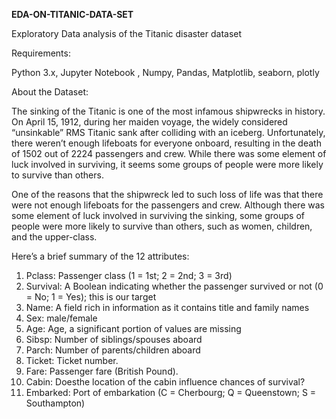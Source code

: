 ﻿**EDA-ON-TITANIC-DATA-SET**

Exploratory Data analysis of the Titanic disaster dataset

Requirements:

Python 3.x, Jupyter Notebook , Numpy, Pandas, Matplotlib, seaborn, plotly

About the Dataset:

The sinking of the Titanic is one of the most infamous shipwrecks in history. On April 15, 1912, during her maiden voyage, the widely considered “unsinkable” RMS Titanic sank after colliding with an iceberg. Unfortunately, there weren’t enough lifeboats for everyone onboard, resulting in the death of 1502 out of 2224 passengers and crew. While there was some element of luck involved in surviving, it seems some groups of people were more likely to survive than others.

One of the reasons that the shipwreck led to such loss of life was that there were not enough lifeboats for the passengers and crew. Although there was some element of luck involved in surviving the sinking, some groups of people were more likely to survive than others, such as women, children, and the upper-class.

Here’s a brief summary of the 12 attributes:

1. Pclass: Passenger class (1 = 1st; 2 = 2nd; 3 = 3rd)
1. Survival: A Boolean indicating whether the passenger survived or not (0 = No; 1 = Yes); this is our target
1. Name: A field rich in information as it contains title and family names
1. Sex: male/female
1. Age: Age, a significant portion of values are missing
1. Sibsp: Number of siblings/spouses aboard
1. Parch: Number of parents/children aboard
1. Ticket: Ticket number.
1. Fare: Passenger fare (British Pound).
1. Cabin: Doesthe location of the cabin influence chances of survival?
1. Embarked: Port of embarkation (C = Cherbourg; Q = Queenstown; S = Southampton)
